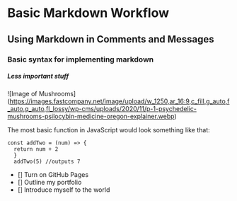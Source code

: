 # Basic Markdown Workflow
## Using Markdown in Comments and Messages
### Basic syntax for implementing markdown
##### Less important stuff
![Image of Mushrooms] (https://images.fastcompany.net/image/upload/w_1250,ar_16:9,c_fill,g_auto,f_auto,q_auto,fl_lossy/wp-cms/uploads/2020/11/p-1-psychedelic-mushrooms-psilocybin-medicine-oregon-explainer.webp)

The most basic function in JavaScript would look something like that:
```
const addTwo = (num) => {
  return num + 2
  }
  addTwo(5) //outputs 7
```
- [] Turn on GitHub Pages
- [] Outline my portfolio
- [] Introduce myself to the world
